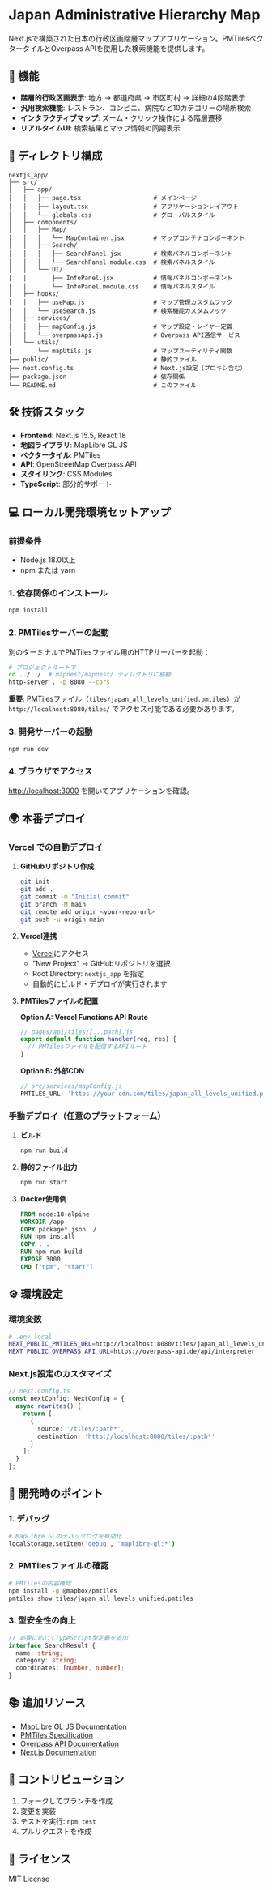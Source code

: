 # Japan Administrative Hierarchy Map

Next.jsで構築された日本の行政区画階層マップアプリケーション。PMTilesベクタータイルとOverpass APIを使用した検索機能を提供します。

## 🚀 機能

- **階層的行政区画表示**: 地方 → 都道府県 → 市区町村 → 詳細の4段階表示
- **汎用検索機能**: レストラン、コンビニ、病院など10カテゴリーの場所検索
- **インタラクティブマップ**: ズーム・クリック操作による階層遷移
- **リアルタイムUI**: 検索結果とマップ情報の同期表示

## 📁 ディレクトリ構成

```
nextjs_app/
├── src/
│   ├── app/
│   │   ├── page.tsx                    # メインページ
│   │   ├── layout.tsx                  # アプリケーションレイアウト
│   │   └── globals.css                 # グローバルスタイル
│   ├── components/
│   │   ├── Map/
│   │   │   └── MapContainer.jsx        # マップコンテナコンポーネント
│   │   ├── Search/
│   │   │   ├── SearchPanel.jsx         # 検索パネルコンポーネント
│   │   │   └── SearchPanel.module.css  # 検索パネルスタイル
│   │   └── UI/
│   │       ├── InfoPanel.jsx           # 情報パネルコンポーネント
│   │       └── InfoPanel.module.css    # 情報パネルスタイル
│   ├── hooks/
│   │   ├── useMap.js                   # マップ管理カスタムフック
│   │   └── useSearch.js                # 検索機能カスタムフック
│   ├── services/
│   │   ├── mapConfig.js                # マップ設定・レイヤー定義
│   │   └── overpassApi.js              # Overpass API通信サービス
│   └── utils/
│       └── mapUtils.js                 # マップユーティリティ関数
├── public/                             # 静的ファイル
├── next.config.ts                      # Next.js設定（プロキシ含む）
├── package.json                        # 依存関係
└── README.md                           # このファイル
```

## 🛠 技術スタック

- **Frontend**: Next.js 15.5, React 18
- **地図ライブラリ**: MapLibre GL JS
- **ベクタータイル**: PMTiles
- **API**: OpenStreetMap Overpass API
- **スタイリング**: CSS Modules
- **TypeScript**: 部分的サポート

## 💻 ローカル開発環境セットアップ

### 前提条件

- Node.js 18.0以上
- npm または yarn

### 1. 依存関係のインストール

```bash
npm install
```

### 2. PMTilesサーバーの起動

別のターミナルでPMTilesファイル用のHTTPサーバーを起動：

```bash
# プロジェクトルートで
cd ../../  # mapnest/mapnest/ ディレクトリに移動
http-server . -p 8080 --cors
```

**重要**: PMTilesファイル（`tiles/japan_all_levels_unified.pmtiles`）が `http://localhost:8080/tiles/` でアクセス可能である必要があります。

### 3. 開発サーバーの起動

```bash
npm run dev
```

### 4. ブラウザでアクセス

[http://localhost:3000](http://localhost:3000) を開いてアプリケーションを確認。

## 🌍 本番デプロイ

### Vercel での自動デプロイ

1. **GitHubリポジトリ作成**
   ```bash
   git init
   git add .
   git commit -m "Initial commit"
   git branch -M main
   git remote add origin <your-repo-url>
   git push -u origin main
   ```

2. **Vercel連携**
   - [Vercel](https://vercel.com)にアクセス
   - "New Project" → GitHubリポジトリを選択
   - Root Directory: `nextjs_app` を指定
   - 自動的にビルド・デプロイが実行されます

3. **PMTilesファイルの配置**
   
   **Option A: Vercel Functions API Route**
   ```javascript
   // pages/api/tiles/[...path].js
   export default function handler(req, res) {
     // PMTilesファイルを配信するAPIルート
   }
   ```

   **Option B: 外部CDN**
   ```javascript
   // src/services/mapConfig.js
   PMTILES_URL: 'https://your-cdn.com/tiles/japan_all_levels_unified.pmtiles'
   ```

### 手動デプロイ（任意のプラットフォーム）

1. **ビルド**
   ```bash
   npm run build
   ```

2. **静的ファイル出力**
   ```bash
   npm run start
   ```

3. **Docker使用例**
   ```dockerfile
   FROM node:18-alpine
   WORKDIR /app
   COPY package*.json ./
   RUN npm install
   COPY . .
   RUN npm run build
   EXPOSE 3000
   CMD ["npm", "start"]
   ```

## ⚙️ 環境設定

### 環境変数

```bash
# .env.local
NEXT_PUBLIC_PMTILES_URL=http://localhost:8080/tiles/japan_all_levels_unified.pmtiles
NEXT_PUBLIC_OVERPASS_API_URL=https://overpass-api.de/api/interpreter
```

### Next.js設定のカスタマイズ

```typescript
// next.config.ts
const nextConfig: NextConfig = {
  async rewrites() {
    return [
      {
        source: '/tiles/:path*',
        destination: 'http://localhost:8080/tiles/:path*'
      }
    ];
  }
};
```

## 🔧 開発時のポイント

### 1. デバッグ

```bash
# MapLibre GLのデバッグログを有効化
localStorage.setItem('debug', 'maplibre-gl:*')
```

### 2. PMTilesファイルの確認

```bash
# PMTilesの内容確認
npm install -g @mapbox/pmtiles
pmtiles show tiles/japan_all_levels_unified.pmtiles
```

### 3. 型安全性の向上

```typescript
// 必要に応じてTypeScript型定義を追加
interface SearchResult {
  name: string;
  category: string;
  coordinates: [number, number];
}
```

## 📚 追加リソース

- [MapLibre GL JS Documentation](https://maplibre.org/maplibre-gl-js-docs/)
- [PMTiles Specification](https://github.com/protomaps/PMTiles)
- [Overpass API Documentation](https://wiki.openstreetmap.org/wiki/Overpass_API)
- [Next.js Documentation](https://nextjs.org/docs)

## 🤝 コントリビューション

1. フォークしてブランチを作成
2. 変更を実装
3. テストを実行: `npm test`
4. プルリクエストを作成

## 📄 ライセンス

MIT License
